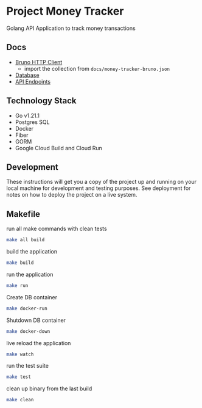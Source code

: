 # Project Money Tracker

Golang API Application to track money transactions

## Docs

- [Bruno HTTP Client](https://docs.usebruno.com/)
  - import the collection from `docs/money-tracker-bruno.json`
- [Database](docs/database/db.dbml)
- [API Endpoints](docs/api-endpoints.md)

## Technology Stack

- Go v1.21.1
- Postgres SQL
- Docker
- Fiber
- GORM
- Google Cloud Build and Cloud Run

## Development

These instructions will get you a copy of the project up and running on your local machine for development and testing purposes. See deployment for notes on how to deploy the project on a live system.

## Makefile

run all make commands with clean tests

```bash
make all build
```

build the application

```bash
make build
```

run the application

```bash
make run
```

Create DB container

```bash
make docker-run
```

Shutdown DB container

```bash
make docker-down
```

live reload the application

```bash
make watch
```

run the test suite

```bash
make test
```

clean up binary from the last build

```bash
make clean
```
